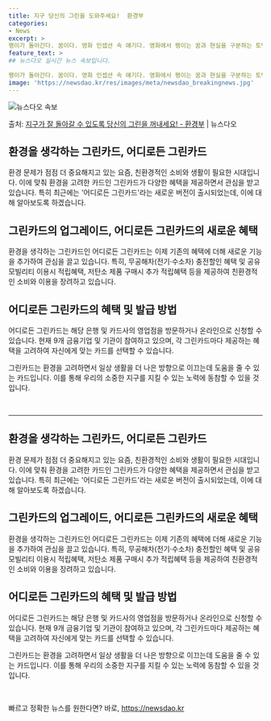 ```yaml
---
title: 지구 당신의 그린을 도와주세요!  환경부
categories:
- News
excerpt: >
팽이가 돌아간다. 꿈이다. 영화 인셉션 속 얘기다. 영화에서 팽이는 꿈과 현실을 구분하는 토템으로 작용한다.…
feature_text: >
## 뉴스다오 실시간 뉴스 속보입니다.

팽이가 돌아간다. 꿈이다. 영화 인셉션 속 얘기다. 영화에서 팽이는 꿈과 현실을 구분하는 토템으로 작용한다.…
image: 'https://newsdao.kr/res/images/meta/newsdao_breakingnews.jpg'
---
```


![뉴스다오 속보](https://newsdao.kr/res/images/meta/newsdao_breakingnews.jpg)

<p>출처: <a href="https://newsdao.kr/2710" rel="dofollow">지구가 잘 돌아갈 수 있도록 당신의 그린을 꺼내세요! - 환경부</a> | 뉴스다오</p>

<h2 data-ke-size="size26">환경을 생각하는 그린카드, 어디로든 그린카드</h2>
<p data-ke-size="size16">환경 문제가 점점 더 중요해지고 있는 요즘, 친환경적인 소비와 생활이 필요한 시대입니다. 이에 맞춰 환경을 고려한 카드인 그린카드가 다양한 혜택을 제공하면서 관심을 받고 있습니다. 특히 최근에는 '어디로든 그린카드'라는 새로운 버전이 출시되었는데, 이에 대해 알아보도록 하겠습니다.</p>

<h2 data-ke-size="size24">그린카드의 업그레이드, 어디로든 그린카드의 새로운 혜택</h2>
<p data-ke-size="size16">환경을 생각하는 그린카드인 어디로든 그린카드는 이제 기존의 혜택에 더해 새로운 기능을 추가하여 관심을 끌고 있습니다. 특히, 무공해차(전기·수소차) 충전할인 혜택 및 공유 모빌리티 이용시 적립혜택, 저탄소 제품 구매시 추가 적립혜택 등을 제공하여 친환경적인 소비와 이용을 장려하고 있습니다.</p>

<h2 data-ke-size="size24">어디로든 그린카드의 혜택 및 발급 방법</h2>
<p data-ke-size="size16">어디로든 그린카드는 해당 은행 및 카드사의 영업점을 방문하거나 온라인으로 신청할 수 있습니다. 현재 9개 금융기업 및 기관이 참여하고 있으며, 각 그린카드마다 제공하는 혜택을 고려하여 자신에게 맞는 카드를 선택할 수 있습니다.</p>

<p data-ke-size="size16">그린카드는 환경을 고려하면서 일상 생활을 더 나은 방향으로 이끄는데 도움을 줄 수 있는 카드입니다. 이를 통해 우리의 소중한 지구를 지킬 수 있는 노력에 동참할 수 있을 것입니다.</p>
<p data-ke-size="size16">&nbsp;</p>
<hr>
<h2 data-ke-size="size26">환경을 생각하는 그린카드, 어디로든 그린카드</h2>
<p data-ke-size="size16">환경 문제가 점점 더 중요해지고 있는 요즘, 친환경적인 소비와 생활이 필요한 시대입니다. 이에 맞춰 환경을 고려한 카드인 그린카드가 다양한 혜택을 제공하면서 관심을 받고 있습니다. 특히 최근에는 '어디로든 그린카드'라는 새로운 버전이 출시되었는데, 이에 대해 알아보도록 하겠습니다.</p>

<h2 data-ke-size="size24">그린카드의 업그레이드, 어디로든 그린카드의 새로운 혜택</h2>
<p data-ke-size="size16">환경을 생각하는 그린카드인 어디로든 그린카드는 이제 기존의 혜택에 더해 새로운 기능을 추가하여 관심을 끌고 있습니다. 특히, 무공해차(전기·수소차) 충전할인 혜택 및 공유 모빌리티 이용시 적립혜택, 저탄소 제품 구매시 추가 적립혜택 등을 제공하여 친환경적인 소비와 이용을 장려하고 있습니다.</p>

<h2 data-ke-size="size24">어디로든 그린카드의 혜택 및 발급 방법</h2>
<p data-ke-size="size16">어디로든 그린카드는 해당 은행 및 카드사의 영업점을 방문하거나 온라인으로 신청할 수 있습니다. 현재 9개 금융기업 및 기관이 참여하고 있으며, 각 그린카드마다 제공하는 혜택을 고려하여 자신에게 맞는 카드를 선택할 수 있습니다.</p>

<p data-ke-size="size16">그린카드는 환경을 고려하면서 일상 생활을 더 나은 방향으로 이끄는데 도움을 줄 수 있는 카드입니다. 이를 통해 우리의 소중한 지구를 지킬 수 있는 노력에 동참할 수 있을 것입니다.</p>
<p data-ke-size="size16">&nbsp;</p> 

빠르고 정확한 뉴스를 원한다면? 바로, <a href="https://newsdao.kr" rel="dofollow">https://newsdao.kr</a>


    
